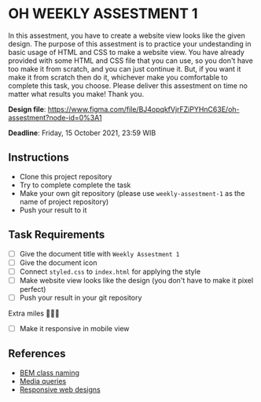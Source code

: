 # OH WEEKLY ASSESTMENT 1

In this assestment, you have to create a website view looks like the given design. The purpose of this assestment is to practice your undestanding in basic usage of HTML and CSS to make a website view. You have already provided with some HTML and CSS file that you can use, so you don't have too make it from scratch, and you can just continue it. But, if you want it make it from scratch then do it, whichever make you comfortable to complete this task, you choose. Please deliver this assestment on time no matter what results you make! Thank you.

**Design file**: https://www.figma.com/file/BJ4opqkfVjrFZiPYHnC63E/oh-assestment?node-id=0%3A1

**Deadline**: Friday, 15 October 2021, 23:59 WIB

## Instructions

- Clone this project repository
- Try to complete complete the task
- Make your own git repository (please use `weekly-assestment-1` as the name of project repository)
- Push your result to it

## Task Requirements

- [ ] Give the document title with `Weekly Assestment 1`
- [ ] Give the document icon
- [ ] Connect `styled.css` to `index.html` for applying the style
- [ ] Make website view looks like the design (you don't have to make it pixel perfect)
- [ ] Push your result in your git repository

Extra miles 🚀🚀🚀

- [ ] Make it responsive in mobile view

## References

- [BEM class naming](http://getbem.com/naming/)
- [Media queries](https://css-tricks.com/a-complete-guide-to-css-media-queries/)
- [Responsive web designs](https://www.freecodecamp.org/news/taking-the-right-approach-to-responsive-web-design/)
